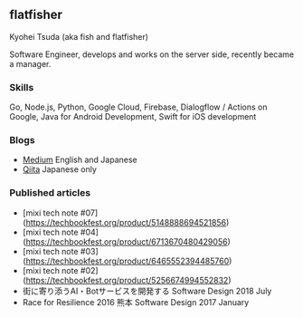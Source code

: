 ## flatfisher
Kyohei Tsuda (aka fish and flatfisher)

Software Engineer, develops and works on the server side, recently became a manager.

### Skills
Go, Node.js, Python, Google Cloud, Firebase, Dialogflow / Actions on Google, Java for Android Development, Swift for iOS development

### Blogs
- [Medium](https://medium.com/@flatfisher) English and Japanese
- [Qiita](https://qiita.com/flatfisher) Japanese only

### Published articles
- [mixi tech note #07] (https://techbookfest.org/product/5148888694521856)
- [mixi tech note #04] (https://techbookfest.org/product/6713670480429056)
- [mixi tech note #03] (https://techbookfest.org/product/6465552394485760)
- [mixi tech note #02] (https://techbookfest.org/product/5256674994552832)
- 街に寄り添うAI・Botサービスを開発する Software Design 2018 July
- Race for Resilience 2016 熊本 Software Design 2017 January
